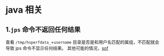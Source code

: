 # java 相关
## 1.`jps` 命令不返回任何结果
查看 `/tmp/hsperfdata_`+`username` 目录是否是和用户名匹配的属组，不匹配就会导致 jps 命令不显示任何结果。
其他可能的情况，[sof](https://stackoverflow.com/questions/3805376/jps-returns-no-output-even-when-java-processes-are-running)
